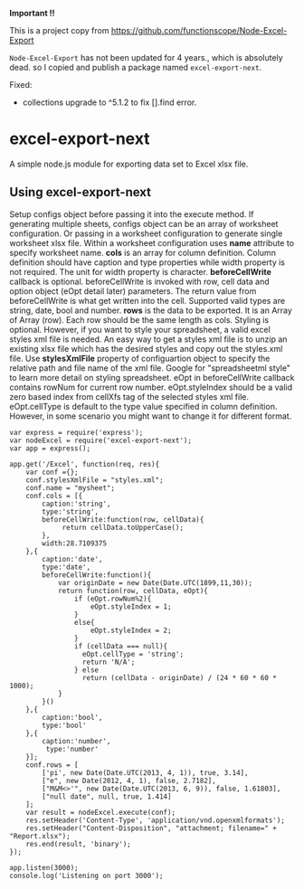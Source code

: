 

**Important !!** 

This is a project copy from https://github.com/functionscope/Node-Excel-Export

`Node-Excel-Export` has not been updated for 4 years., which is absolutely dead.
so I copied and publish a package named `excel-export-next`.

Fixed:

* collections upgrade to ^5.1.2 to fix [].find error.

# excel-export-next #

A simple node.js module for exporting data set to Excel xlsx file.

## Using excel-export-next ##
Setup configs object before passing it into the execute method. If generating multiple sheets, configs object can be an array of worksheet configuration.  Or passing in a worksheet configuration to generate single worksheet xlsx file.   Within a worksheet configuration uses **name** attribute to specify worksheet name.  **cols** is an array for column definition.  Column definition should have caption and type properties while width property is not required.  The unit for width property is character.   **beforeCellWrite** callback is optional.  beforeCellWrite is invoked with row, cell data and option object (eOpt detail later) parameters.  The return value from beforeCellWrite is what get written into the cell.  Supported valid types are string, date, bool and number.  **rows** is the data to be exported. It is an Array of Array (row). Each row should be the same length as cols.  Styling is optional.  However, if you want to style your spreadsheet, a valid excel styles xml file is needed.  An easy way to get a styles xml file is to unzip an existing xlsx file which has the desired styles and copy out the styles.xml file. Use **stylesXmlFile** property of configuartion object to specify the relative path and file name of the xml file.  Google for "spreadsheetml style" to learn more detail on styling spreadsheet.  eOpt in beforeCellWrite callback contains rowNum for current row number. eOpt.styleIndex should be a valid zero based index from cellXfs tag of the selected styles xml file.  eOpt.cellType is default to the type value specified in column definition.  However, in some scenario you might want to change it for different format. 



    var express = require('express');
	var nodeExcel = require('excel-export-next');
	var app = express();

	app.get('/Excel', function(req, res){
	  	var conf ={};
		conf.stylesXmlFile = "styles.xml";
        conf.name = "mysheet";
	  	conf.cols = [{
			caption:'string',
            type:'string',
            beforeCellWrite:function(row, cellData){
				 return cellData.toUpperCase();
			},
            width:28.7109375
		},{
			caption:'date',
			type:'date',
			beforeCellWrite:function(){
				var originDate = new Date(Date.UTC(1899,11,30));
				return function(row, cellData, eOpt){
              		if (eOpt.rowNum%2){
                		eOpt.styleIndex = 1;
              		}  
              		else{
                		eOpt.styleIndex = 2;
              		}
                    if (cellData === null){
                      eOpt.cellType = 'string';
                      return 'N/A';
                    } else
                      return (cellData - originDate) / (24 * 60 * 60 * 1000);
				} 
			}()
		},{
			caption:'bool',
			type:'bool'
		},{
			caption:'number',
			 type:'number'				
	  	}];
	  	conf.rows = [
	 		['pi', new Date(Date.UTC(2013, 4, 1)), true, 3.14],
	 		["e", new Date(2012, 4, 1), false, 2.7182],
            ["M&M<>'", new Date(Date.UTC(2013, 6, 9)), false, 1.61803],
            ["null date", null, true, 1.414]  
	  	];
	  	var result = nodeExcel.execute(conf);
	  	res.setHeader('Content-Type', 'application/vnd.openxmlformats');
	  	res.setHeader("Content-Disposition", "attachment; filename=" + "Report.xlsx");
	  	res.end(result, 'binary');
	});

	app.listen(3000);
	console.log('Listening on port 3000');
